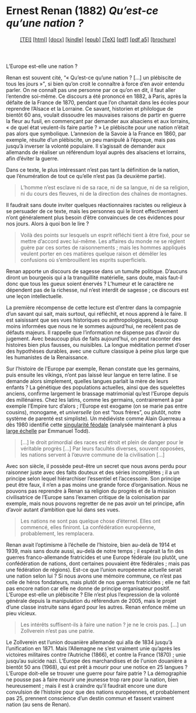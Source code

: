 # Ernest Renan (1882)  <em>Qu’est-ce qu’une nation ?</em> 

<header> <a target="_blank" title="Source XML/TEI" class="mime48 tei" href="https://hurlus.github.io/tei/renan1882_nation.xml">[TEI]</a>  <a target="_blank" title="HTML une page" class="mime48 html" href="https://hurlus.github.io/renan1882_nation/renan1882_nation.html">[html]</a>  <a target="_blank" title="Bureautique (LibreOffice, MS.Word)" class="mime48 docx" href="https://hurlus.github.io/renan1882_nation/renan1882_nation.docx">[docx]</a>  <a target="_blank" title="Amazon.kindle" class="mime48 mobi" href="https://hurlus.github.io/renan1882_nation/renan1882_nation.mobi">[kindle]</a>  <a target="_blank" title="EPUB, pour liseuses et téléphones" class="mime48 epub" href="https://hurlus.github.io/renan1882_nation/renan1882_nation.epub">[epub]</a>  <a target="_blank" title="LaTeX" class="mime48 tex" href="https://hurlus.github.io/renan1882_nation/renan1882_nation.tex">[TeX]</a>  <a target="_blank" title="PDF à imprimer, A4 2 colonnes" class="mime48 pdf" href="https://hurlus.github.io/renan1882_nation/renan1882_nation.pdf">[pdf]</a>  <a target="_blank" title="PDF à lire, A5 une colonne" class="mime48 a5" href="https://hurlus.github.io/renan1882_nation/renan1882_nation_a5.pdf">[pdf a5]</a>  <a target="_blank" title="Brochure à agrafer, pdf imposé pour imprimante recto/verso" class="mime48 brochure" href="https://hurlus.github.io/renan1882_nation/renan1882_nation_brochure.pdf">[brochure]</a> </header>



<article xmlns="http://www.w3.org/1999/xhtml">
  <p class="label">L’Europe est-elle une nation ?</p>
  <p class="p noindent">Renan est souvent cité, <q class="quote">« Qu’est-ce qu’une nation ? […] un plébiscite de tous les jours »</q>, si bien qu’on croit le connaître à force d’en avoir entendu parler. On ne connaît pas une personne par ce qu’on en dit, il faut aller l’entendre soi-même. Ce discours a été prononcé en 1882, à Paris, après la défaite de la France de 1870, pendant que l’on chantait dans les écoles pour reprendre l’Alsace et la Lorraine. Ce savant, historien et philologue de bientôt 60 ans, voulait dissoudre les mauvaises raisons de partir en guerre la fleur au fusil, en commençant par demander aux alsaciens et aux lorrains, « de quel état veulent-ils faire partie ? » Le plébiscite pour une nation n’était pas alors que symbolique. L’annexion de la Savoie à la France en 1860, par exemple, résulte d’un plébiscite, un peu manipulé à l’époque, mais pas jusqu’à inverser la volonté populaire. Il s’agissait de demander aux allemands de réaliser un référendum loyal auprès des alsaciens et lorrains, afin d’éviter la guerre.</p>
  <p class="p">Dans ce texte, le plus intéressant n’est pas tant la définition de la nation, que l’énumération de tout ce qu’elle n’est pas (la deuxième partie).</p>
  <blockquote class="quote">L’homme n’est esclave ni de sa race, ni de sa langue, ni de sa religion, ni du cours des fleuves, ni de la direction des chaînes de montagnes.</blockquote>
  <p class="p noindent">Il faudrait sans doute inviter quelques réactionnaires racistes ou religieux à se persuader de ce texte, mais les personnes qui le liront effectivement n’ont généralement plus besoin d’être convaincues de ces évidences pour nos jours. Alors à quoi bon le lire ?</p>
  <blockquote class="quote">Voilà des points sur lesquels un esprit réfléchi tient à être fixé, pour se mettre d’accord avec lui-même. Les affaires du monde ne se règlent guère par ces sortes de raisonnements ; mais les hommes appliqués veulent porter en ces matières quelque raison et démêler les confusions où s’embrouillent les esprits superficiels.</blockquote>
  <p class="p noindent">Renan apporte un discours de sagesse dans un tumulte politique. D’aucuns diront un bourgeois qui a la tranquillité matérielle, sans doute, mais faut-il donc que tous les gueux soient énervés ? L’humeur et le caractère ne dépendent pas de la richesse, nul n’est interdit de sagesse ; ce discours est une leçon intellectuelle.</p>
  <p class="p">La première récompense de cette lecture est d’entrer dans la compagnie d’un savant qui sait, mais surtout, qui réfléchit, et nous apprend à le faire. Il est saisissant que ses vues historiques ou anthropologiques, beaucoup moins informées que nous ne le sommes aujourd’hui, ne recèlent pas de défauts majeurs. Il rappelle que l’information ne dispense pas d’avoir du jugement. Avec beaucoup plus de faits aujourd’hui, on peut raconter des histoires bien plus fausses, ou nuisibles. La longue méditation permet d’oser des hypothèses durables, avec une culture classique à peine plus large que les humanistes de la Renaissance.</p>
  <p class="p">Sur l’histoire de l’Europe par exemple, Renan constate que les germains, puis ensuite les vikings, n’ont pas laissé leur langue en terre latine. Il se demande alors simplement, quelles langues parlait la mère de leurs enfants ? La génétique des populations actuelles, ainsi que des squelettes anciens, confirme largement le brassage matrimonial qu’est l’Europe depuis des millénaires. Chez les latins, comme les germains, contrairement à par exemple l’Empire turc d’alors ; l’Europe est exogame (on se marie pas entre cousins), monogame, et <em>universelle</em> (on est “tous frères”, ou plutôt, notre système de parenté est simpliste). Un médiéviste comme Alain Guerreau a dès 1980 identifié cette <a href="https://halshs.archives-ouvertes.fr/halshs-00418565">singularité féodale</a> (analysée maintenant à plus <a href="http://www.gallimard.fr/Catalogue/GALLIMARD/NRF-Essais/L-origine-des-systemes-familiaux">large échelle</a> par Emmanuel Todd).</p>
  <blockquote class="quote">[…] le droit primordial des races est étroit et plein de danger pour le véritable progrès […] Par leurs facultés diverses, souvent opposées, les nations servent à l’œuvre commune de la civilisation […]</blockquote>
  <p class="p noindent">Avec son siècle, il possède peut-être un secret que nous avons perdu pour raisonner juste avec des faits douteux et des séries incomplètes ; il a un principe selon lequel hiérarchiser l’essentiel et l’accessoire. Son principe peut être faux, il n’en a pas moins une grande force d’organisation. Nous ne pouvons pas reprendre à Renan sa religion du progrès et de la mission civilisatrice de l’Europe sans l’examen critique de la colonisation par exemple, mais nous pouvons regretter de ne pas avoir un tel principe, afin d’avoir autant d’ambition que lui dans ses vues.</p>
  <blockquote class="quote">Les nations ne sont pas quelque chose d’éternel. Elles ont commencé, elles finiront. La confédération européenne, probablement, les remplacera.</blockquote>
  <p class="p noindent">Renan avait l’optimisme à l’échelle de l’histoire, bien au-delà de 1914 et 1939, mais sans doute aussi, au-delà de notre temps ; il espérait la fin des guerres franco-allemande fratricides et une Europe fédérale (ou plutôt, une confédération de nations, dont certaines pouvaient être fédérales ; mais pas une fédération de régions). Est-ce que l’union européenne actuelle serait une nation selon lui ? Si nous avons une mémoire commune, ce n’est pas celle de héros fondateurs, mais plutôt de nos guerres fratricides ; elle ne fait pas encore nation car elle ne donne de principe organisateur positif. L’Europe est-elle un plébiscite ? Elle n’est plus l’expression de la volonté générale depuis la manipulation du référendum de 2005, mais le projet d’une classe instruite sans égard pour les autres. Renan enfonce même un pieu vicieux.</p>
  <blockquote class="quote">Les intérêts suffisent-ils à faire une nation ? je ne le crois pas. […] un <span class="foreign de foreignnokey" lang="de" data-key="foreignnokey" id="foreign1">Zollverein</span> n’est pas une patrie.</blockquote>
  <p class="p noindent">Le <span class="foreign de foreignnokey" lang="de" data-key="foreignnokey" id="foreign2">Zollverein</span> est l’union douanière allemande qui alla de 1834 jusqu’à l’unification en 1871. Mais l’Allemagne ne s’est vraiment unie qu’après les victoires militaires contre l’Autriche (1866), et contre la France (1870) ; unie jusqu’au suicide nazi. L’Europe des marchandises et de l'union douanière a bientôt 50 ans (1968), qui est prêt à mourir pour une notice en 25 langues ? L’Europe doit-elle se trouver une guerre pour faire patrie ? La démographie ne pousse pas à faire mourir une jeunesse trop rare pour la nation, bien heureusement ; mais il est à craindre qu’il faudrait encore une dure convulsion de l’histoire pour que des nations européennes, et probablement pas 25, prennent conscience d’un destin commun et fassent vraiment nation (au sens de Renan).</p>
  <section class="footnotes"/>
</article>
